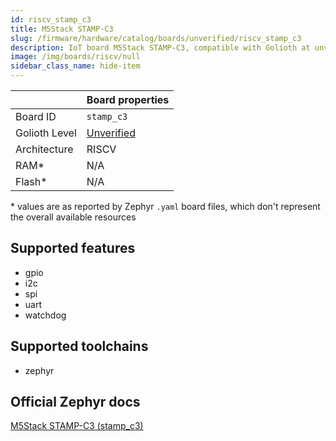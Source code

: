 ```yaml
---
id: riscv_stamp_c3
title: M5Stack STAMP-C3
slug: /firmware/hardware/catalog/boards/unverified/riscv_stamp_c3
description: IoT board M5Stack STAMP-C3, compatible with Golioth at unverified level.
image: /img/boards/riscv/null
sidebar_class_name: hide-item
---
```


[//]: # (This is an auto-generated file, do not edit! Changes to it will be lost upon re-generation)



|                | Board properties     |
| -------------  | -------------------- |
| Board ID       | `stamp_c3` |
| Golioth Level  | [Unverified](/firmware/hardware#unverified-boards) |
| Architecture   | RISCV |
| RAM*           | N/A |
| Flash*         | N/A |

\* values are as reported by Zephyr `.yaml` board files, which don't represent the overall available resources



## Supported features

* gpio
* i2c
* spi
* uart
* watchdog

## Supported toolchains

* zephyr

## Official Zephyr docs

[M5Stack STAMP-C3 (stamp_c3)](https://docs.zephyrproject.org/3.6.0/boards/riscv/stamp_c3/doc/index.html)
